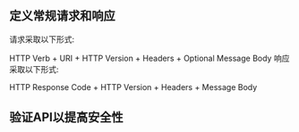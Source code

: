 ## 定义常规请求和响应
请求采取以下形式:

HTTP Verb + URI + HTTP Version + Headers + Optional Message Body
响应采取以下形式:

HTTP Response Code + HTTP Version + Headers + Message Body

## 验证API以提高安全性